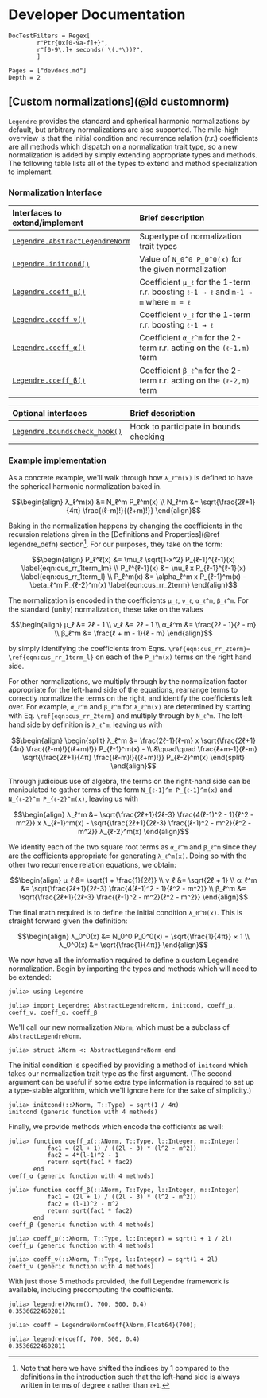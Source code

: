 # Developer Documentation

```@meta
DocTestFilters = Regex[
        r"Ptr{0x[0-9a-f]+}",
        r"[0-9\.]+ seconds( \(.*\))?",
        ]
```

```@contents
Pages = ["devdocs.md"]
Depth = 2
```

## [Custom normalizations](@id customnorm)
`Legendre` provides the standard and spherical harmonic normalizations by default, but
arbitrary normalizations are also supported.
The mile-high overview is that the initial condition and recurrence relation (r.r.)
coefficients are all methods which dispatch on a normalization trait type, so a new
normalization is added by simply extending appropriate types and methods.
The following table lists all of the types to extend and method specialization to
implement.

### Normalization Interface

| Interfaces to extend/implement          | Brief description                                                                            |
|:--------------------------------------- |:-------------------------------------------------------------------------------------------- |
| [`Legendre.AbstractLegendreNorm`](@ref) | Supertype of normalization trait types                                                       |
| [`Legendre.initcond()`](@ref)           | Value of ``N_0^0 P_0^0(x)`` for the given normalization                                      |
| [`Legendre.coeff_μ()`](@ref)            | Coefficient ``μ_ℓ`` for the 1-term r.r. boosting ``ℓ-1 → ℓ`` and ``m-1 → m`` where ``m = ℓ`` |
| [`Legendre.coeff_ν()`](@ref)            | Coefficient ``ν_ℓ`` for the 1-term r.r. boosting ``ℓ-1 → ℓ``                                 |
| [`Legendre.coeff_α()`](@ref)            | Coefficient ``α_ℓ^m`` for the 2-term r.r. acting on the ``(ℓ-1,m)`` term                     |
| [`Legendre.coeff_β()`](@ref)            | Coefficient ``β_ℓ^m`` for the 2-term r.r. acting on the ``(ℓ-2,m)`` term                     |

| Optional interfaces                   | Brief description                      |
|:------------------------------------- |:-------------------------------------- |
| [`Legendre.boundscheck_hook()`](@ref) | Hook to participate in bounds checking |


### Example implementation

As a concrete example, we'll walk through how ``λ_ℓ^m(x)`` is defined to have the
spherical harmonic normalization baked in.

```math
\begin{align}
    λ_ℓ^m(x) &≡ N_ℓ^m P_ℓ^m(x)
    \\
    N_ℓ^m &= \sqrt{\frac{2ℓ+1}{4π} \frac{(ℓ-m)!}{(ℓ+m)!}}
\end{align}
```

[^1]:
    Note that here we have shifted the indices by 1 compared to the definitions
    in the introduction such that the left-hand side is always written in terms
    of degree ``ℓ`` rather than ``ℓ+1``.

Baking in the normalization happens by changing the coefficients in the recursion
relations given in the [Definitions and Properties](@ref legendre_defn) section[^1].
For our purposes, they take on the form:
```math
\begin{align}
    P_ℓ^ℓ(x) &= \mu_ℓ \sqrt{1-x^2} P_{ℓ-1}^{ℓ-1}(x)
        \label{eqn:cus_rr_1term_lm}
    \\
    P_ℓ^{ℓ-1}(x) &= \nu_ℓ x P_{ℓ-1}^{ℓ-1}(x)
        \label{eqn:cus_rr_1term_l}
    \\
    P_ℓ^m(x) &= \alpha_ℓ^m x P_{ℓ-1}^m(x)
        - \beta_ℓ^m P_{ℓ-2}^m(x)
        \label{eqn:cus_rr_2term}
\end{align}
```
The normalization is encoded in the coefficients ``μ_ℓ``, ``ν_ℓ``, ``α_ℓ^m``,
``β_ℓ^m``.
For the standard (unity) normalization, these take on the values
```math
\begin{align}
    μ_ℓ &= 2ℓ - 1 \\
    ν_ℓ &= 2ℓ - 1 \\
    α_ℓ^m &= \frac{2ℓ - 1}{ℓ - m} \\
    β_ℓ^m &= \frac{ℓ + m - 1}{ℓ - m}
\end{align}
```
by simply identifying the coefficients from Eqns.
``\ref{eqn:cus_rr_2term}``–``\ref{eqn:cus_rr_1term_l}`` on each of the ``P_ℓ^m(x)`` terms
on the right hand side.

For other normalizations, we multiply through by the normalization factor
appropriate for the left-hand side of the equations, rearrange terms to
correctly normalize the terms on the right, and identify the coefficients left
over.
For example, ``α_ℓ^m`` and ``β_ℓ^m`` for ``λ_ℓ^m(x)`` are determined by starting with
Eq. ``\ref{eqn:cus_rr_2term}`` and multiply through by ``N_ℓ^m``.
The left-hand side by definition is ``λ_ℓ^m``, leaving us with
```math
\begin{align}
    \begin{split}
        λ_ℓ^m &= \frac{2ℓ-1}{ℓ-m} x
            \sqrt{\frac{2ℓ+1}{4π} \frac{(ℓ-m)!}{(ℓ+m)!}} P_{ℓ-1}^m(x) -
            \\
            &\quad\quad \frac{ℓ+m-1}{ℓ-m} \sqrt{\frac{2ℓ+1}{4π}
            \frac{(ℓ-m)!}{(ℓ+m)!}} P_{ℓ-2}^m(x)
    \end{split}
\end{align}
```
Through judicious use of algebra, the terms on the right-hand side can be manipulated
to gather terms of the form ``N_{ℓ-1}^m P_{ℓ-1}^m(x)`` and
``N_{ℓ-2}^m P_{ℓ-2}^m(x)``, leaving us with
```math
\begin{align}
    λ_ℓ^m &= \sqrt{\frac{2ℓ+1}{2ℓ-3} \frac{4(ℓ-1)^2 - 1}{ℓ^2 - m^2}} x
        λ_{ℓ-1}^m(x) -
        \sqrt{\frac{2ℓ+1}{2ℓ-3} \frac{(ℓ-1)^2 - m^2}{ℓ^2 - m^2}}
        λ_{ℓ-2}^m(x)
\end{align}
```
We identify each of the two square root terms as ``α_ℓ^m`` and ``β_ℓ^m`` since
they are the cofficients appropriate for generating ``λ_ℓ^m(x)``.
Doing so with the other two recurrence relation equations, we obtain:
```math
\begin{align}
    μ_ℓ &= \sqrt{1 + \frac{1}{2ℓ}} \\
    ν_ℓ &= \sqrt{2ℓ + 1} \\
    α_ℓ^m &= \sqrt{\frac{2ℓ+1}{2ℓ-3} \frac{4(ℓ-1)^2 - 1}{ℓ^2 - m^2}} \\
    β_ℓ^m &= \sqrt{\frac{2ℓ+1}{2ℓ-3} \frac{(ℓ-1)^2 - m^2}{ℓ^2 - m^2}}
\end{align}
```
The final math required is to define the initial condition ``λ_0^0(x)``.
This is straight forward given the definition:
```math
\begin{align}
    λ_0^0(x) &= N_0^0 P_0^0(x) = \sqrt{\frac{1}{4π}} × 1 \\
    λ_0^0(x) &= \sqrt{\frac{1}{4π}}
\end{align}
```

We now have all the information required to define a custom Legendre normalization.
Begin by importing the types and methods which will need to be extended:
```jldoctest λNorm
julia> using Legendre

julia> import Legendre: AbstractLegendreNorm, initcond, coeff_μ, coeff_ν, coeff_α, coeff_β
```
We'll call our new normalization `λNorm`, which must be a subclass of
`AbstractLegendreNorm`.
```jldoctest λNorm
julia> struct λNorm <: AbstractLegendreNorm end
```
The initial condition is specified by providing a method of `initcond` which takes our
normalization trait type as the first argument.
(The second argument can be useful if some extra type information is required to set
up a type-stable algorithm, which we'll ignore here for the sake of simplicity.)
```jldoctest λNorm
julia> initcond(::λNorm, T::Type) = sqrt(1 / 4π)
initcond (generic function with 4 methods)
```
Finally, we provide methods which encode the cofficients as well:
```jldoctest λNorm
julia> function coeff_α(::λNorm, T::Type, l::Integer, m::Integer)
           fac1 = (2l + 1) / ((2l - 3) * (l^2 - m^2))
           fac2 = 4*(l-1)^2 - 1
           return sqrt(fac1 * fac2)
       end
coeff_α (generic function with 4 methods)

julia> function coeff_β(::λNorm, T::Type, l::Integer, m::Integer)
           fac1 = (2l + 1) / ((2l - 3) * (l^2 - m^2))
           fac2 = (l-1)^2 - m^2
           return sqrt(fac1 * fac2)
       end
coeff_β (generic function with 4 methods)

julia> coeff_μ(::λNorm, T::Type, l::Integer) = sqrt(1 + 1 / 2l)
coeff_μ (generic function with 4 methods)

julia> coeff_ν(::λNorm, T::Type, l::Integer) = sqrt(1 + 2l)
coeff_ν (generic function with 4 methods)
```

With just those 5 methods provided, the full Legendre framework is available,
including precomputing the coefficients.
```jldoctest λNorm
julia> legendre(λNorm(), 700, 500, 0.4)
0.35366224602811

julia> coeff = LegendreNormCoeff{λNorm,Float64}(700);

julia> legendre(coeff, 700, 500, 0.4)
0.35366224602811
```
